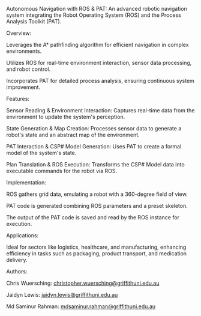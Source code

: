 Autonomous Navigation with ROS & PAT: An advanced robotic navigation system integrating the Robot Operating System (ROS) and the Process Analysis Toolkit (PAT).

Overview:

Leverages the A* pathfinding algorithm for efficient navigation in complex environments.

Utilizes ROS for real-time environment interaction, sensor data processing, and robot control.

Incorporates PAT for detailed process analysis, ensuring continuous system improvement.

Features:

Sensor Reading & Environment Interaction: Captures real-time data from the environment to update the system's perception.

State Generation & Map Creation: Processes sensor data to generate a robot's state and an abstract map of the environment.

PAT Interaction & CSP# Model Generation: Uses PAT to create a formal model of the system's state.

Plan Translation & ROS Execution: Transforms the CSP# Model data into executable commands for the robot via ROS.


Implementation:

ROS gathers grid data, emulating a robot with a 360-degree field of view.

PAT code is generated combining ROS parameters and a preset skeleton.

The output of the PAT code is saved and read by the ROS instance for execution.


Applications:

Ideal for sectors like logistics, healthcare, and manufacturing, enhancing efficiency in tasks such as packaging, product transport, and medication delivery.


Authors:

Chris Wuersching: christopher.wuersching@griffithuni.edu.au

Jaidyn Lewis: jaidyn.lewis@griffithuni.edu.au

Md Saminur Rahman: mdsaminur.rahman@griffithuni.edu.au
